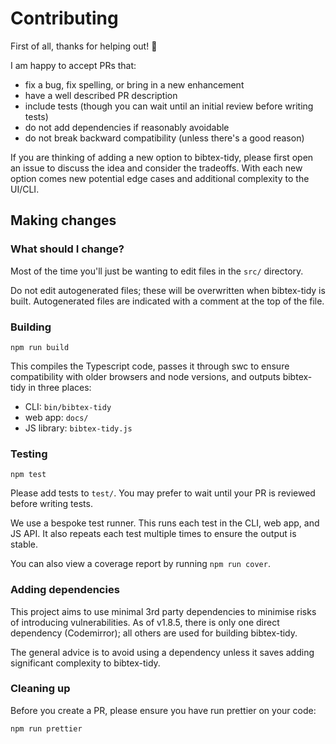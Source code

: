 # Contributing

First of all, thanks for helping out! 🎉

I am happy to accept PRs that:

- fix a bug, fix spelling, or bring in a new enhancement
- have a well described PR description
- include tests (though you can wait until an initial review before writing tests)
- do not add dependencies if reasonably avoidable
- do not break backward compatibility (unless there's a good reason)

If you are thinking of adding a new option to bibtex-tidy, please first open an issue to discuss the idea and consider the tradeoffs. With each new option comes new potential edge cases and additional complexity to the UI/CLI.

## Making changes

### What should I change?

Most of the time you'll just be wanting to edit files in the `src/` directory.

Do not edit autogenerated files; these will be overwritten when bibtex-tidy is built. Autogenerated files are indicated with a comment at the top of the file.

### Building

```
npm run build
```

This compiles the Typescript code, passes it through swc to ensure compatibility with older browsers and node versions, and outputs bibtex-tidy in three places:

- CLI: `bin/bibtex-tidy`
- web app: `docs/`
- JS library: `bibtex-tidy.js`

### Testing

```
npm test
```

Please add tests to `test/`. You may prefer to wait until your PR is reviewed before writing tests.

We use a bespoke test runner. This runs each test in the CLI, web app, and JS API. It also repeats each test multiple times to ensure the output is stable.

You can also view a coverage report by running `npm run cover`.

### Adding dependencies

This project aims to use minimal 3rd party dependencies to minimise risks of introducing vulnerabilities. As of v1.8.5, there is only one direct dependency (Codemirror); all others are used for building bibtex-tidy.

The general advice is to avoid using a dependency unless it saves adding significant complexity to bibtex-tidy.

### Cleaning up

Before you create a PR, please ensure you have run prettier on your code:

```
npm run prettier
```
